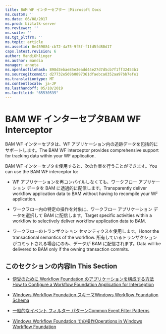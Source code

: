 ```yaml
---
title: BAM WF インターセプター |Microsoft Docs
ms.custom: ''
ms.date: 06/08/2017
ms.prod: biztalk-server
ms.reviewer: ''
ms.suite: ''
ms.tgt_pltfrm: ''
ms.topic: article
ms.assetid: 0e459084-cb72-4a75-9f5f-f1fd5fd80d17
caps.latest.revision: 6
author: MandiOhlinger
ms.author: mandia
manager: anneta
ms.openlocfilehash: 898d3ebae85e3eadd44e27d7d5cb7f1ff32453b1
ms.sourcegitcommit: d27732e569b0897361dfaebca8352aa97bb7efe1
ms.translationtype: MT
ms.contentlocale: ja-JP
ms.lasthandoff: 05/10/2019
ms.locfileid: "65530535"
---
```

# <a name="bam-wf-interceptor"></a><span data-ttu-id="64969-102">BAM WF インターセプタ</span><span class="sxs-lookup"><span data-stu-id="64969-102">BAM WF Interceptor</span></span>
<span data-ttu-id="64969-103">BAM WF インターセプタは、WF アプリケーション内の追跡データを包括的にサポートします。</span><span class="sxs-lookup"><span data-stu-id="64969-103">The BAM WF interceptor provides comprehensive support for tracking data within your WF application.</span></span>  
  
 <span data-ttu-id="64969-104">BAM WF インターセプタを使用すると、次の作業を行うことができます。</span><span class="sxs-lookup"><span data-stu-id="64969-104">You can use the BAM WF interceptor to:</span></span>  
  
-   <span data-ttu-id="64969-105">WF アプリケーションを再コンパイルしなくても、ワークフロー アプリケーション データを BAM に透過的に配信します。</span><span class="sxs-lookup"><span data-stu-id="64969-105">Transparently deliver workflow application data to BAM without having to recompile your WF application.</span></span>  
  
-   <span data-ttu-id="64969-106">ワークフロー内の特定の操作を対象に、ワークフロー アプリケーション データを選択して BAM に配信します。</span><span class="sxs-lookup"><span data-stu-id="64969-106">Target specific activities within a workflow to selectively deliver workflow application data to BAM.</span></span>  
  
-   <span data-ttu-id="64969-107">ワークフローのトランザクション セマンティクスを使用します。</span><span class="sxs-lookup"><span data-stu-id="64969-107">Honor the transactional semantics of the workflow.</span></span> <span data-ttu-id="64969-108">所有しているトランザクションがコミットされる場合にのみ、データが BAM に配信されます。</span><span class="sxs-lookup"><span data-stu-id="64969-108">Data will be delivered to BAM only if the owning transaction commits.</span></span>  
  
## <a name="in-this-section"></a><span data-ttu-id="64969-109">このセクションの内容</span><span class="sxs-lookup"><span data-stu-id="64969-109">In This Section</span></span>  
  
-   [<span data-ttu-id="64969-110">傍受のために Workflow Foundation のアプリケーションを構成する方法</span><span class="sxs-lookup"><span data-stu-id="64969-110">How to Configure a Workflow Foundation Application for Interception</span></span>](../core/how-to-configure-a-workflow-foundation-application-for-interception.md)  
  
-   [<span data-ttu-id="64969-111">Windows Workflow Foundation スキーマ</span><span class="sxs-lookup"><span data-stu-id="64969-111">Windows Workflow Foundation Schema</span></span>](../core/windows-workflow-foundation-schema.md)  
  
-   [<span data-ttu-id="64969-112">一般的なイベント フィルター パターン</span><span class="sxs-lookup"><span data-stu-id="64969-112">Common Event Filter Patterns</span></span>](../core/common-event-filter-patterns.md)  
  
-   [<span data-ttu-id="64969-113">Windows Workflow Foundation での操作</span><span class="sxs-lookup"><span data-stu-id="64969-113">Operations in Windows Workflow Foundation</span></span>](../core/operations-in-windows-workflow-foundation.md)